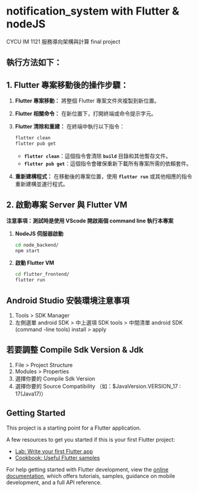 # notification_system with Flutter & nodeJS

CYCU IM 1121 服務導向架構與計算 final project

## 執行方法如下：

## 1. Flutter 專案移動後的操作步驟：
1. **Flutter 專案移動：** 將整個 Flutter 專案文件夾複製到新位置。
2. **Flutter 相關命令：** 在新位置下，打開終端或命令提示字元。
3. **Flutter 清除和重建：** 在終端中執行以下指令：
    
    ```bash
    flutter clean
    flutter pub get
    ```
    
    - **`flutter clean`**：這個指令會清除 **`build`** 目錄和其他暫存文件。
    - **`flutter pub get`**：這個指令會確保重新下載所有專案所需的依賴套件。
4. **重新建構程式：** 在移動後的專案位置，使用 **`flutter run`** 或其他相應的指令重新建構並運行程式。

## 2. 啟動專案 Server 與 Flutter VM
**注意事項：測試時是使用 VScode 開啟兩個 command line 執行本專案**

1. **NodeJS 伺服器啟動** 
    ```bash
    cd node_backend/
    npm start
    ```
2. **啟動 Flutter VM**
    ```bash
    cd flutter_frontend/
    flutter run
    ```

## Android Studio 安裝環境注意事項
1. Tools > SDK Manager
2. 左側選單 android SDK > 中上選項 SDK tools > 中間清單 android SDK (command -line tools) install > apply

## 若要調整 Compile Sdk Version & Jdk
1. File > Project Structure
2. Modules > Properties
3. 選擇你要的 Compile Sdk Version
4. 選擇你要的 Source Compatibility （如：$JavaVersion.VERSION_17 : 17(Java17)）

## Getting Started

This project is a starting point for a Flutter application.

A few resources to get you started if this is your first Flutter project:

- [Lab: Write your first Flutter app](https://docs.flutter.dev/get-started/codelab)
- [Cookbook: Useful Flutter samples](https://docs.flutter.dev/cookbook)

For help getting started with Flutter development, view the
[online documentation](https://docs.flutter.dev/), which offers tutorials,
samples, guidance on mobile development, and a full API reference.

